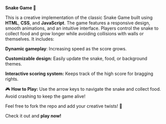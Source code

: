 **Snake Game 🐍**

This is a creative implementation of the classic Snake Game built using **HTML**, **CSS**, and **JavaScript**. The game features a responsive design, smooth animations, and an intuitive interface. Players control the snake to collect food and grow longer while avoiding collisions with walls or themselves. 
It includes:

**Dynamic gameplay**: Increasing speed as the score grows.

**Customizable design:** Easily update the snake, food, or background themes.

**Interactive scoring system:** Keeps track of the high score for bragging rights.

🎮 **How to Play:** Use the arrow keys to navigate the snake and collect food. Avoid crashing to keep the game alive!

Feel free to fork the repo and add your creative twists! 🚀

Check it out and **play now!**
